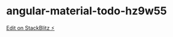 # angular-material-todo-hz9w55

[Edit on StackBlitz ⚡️](https://stackblitz.com/edit/angular-material-todo-hz9w55)
